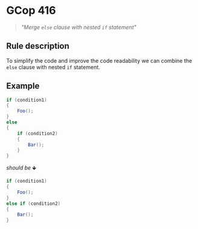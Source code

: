 ﻿# GCop 416

> *"Merge `else` clause with nested `if` statement"*

## Rule description

To simplify the code and improve the code readability we can combine the `else` clause with nested `if` statement.

## Example

```csharp
if (condition1)
{
    Foo();
}
else
{ 
    if (condition2)
    {
        Bar();
    }
}
```

*should be* 🡻

```csharp
if (condition1)
{
    Foo();
}
else if (condition2)
{
    Bar();
}
```

